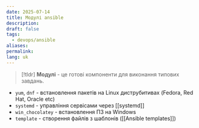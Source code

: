 ```yaml
---
date: 2025-07-14
title: Модулі ansible
description: 
draft: false
tags:
  - devops/ansible
aliases: 
permalink: 
lang: uk
---
```

> [!tldr]
> **Модулі** - це готові компоненти для виконання типових завдань.

- `yum`, `dnf` - встановлення пакетів на Linux диструбитивах (Fedora, Red Hat, Oracle etc)
- `systemd` - управління сервісами через [[systemd]]
- `win_chocolatey` - встановлення ПЗ на Windows
- `template` - створення файлів з шаблонів ([[Ansible templates]])
